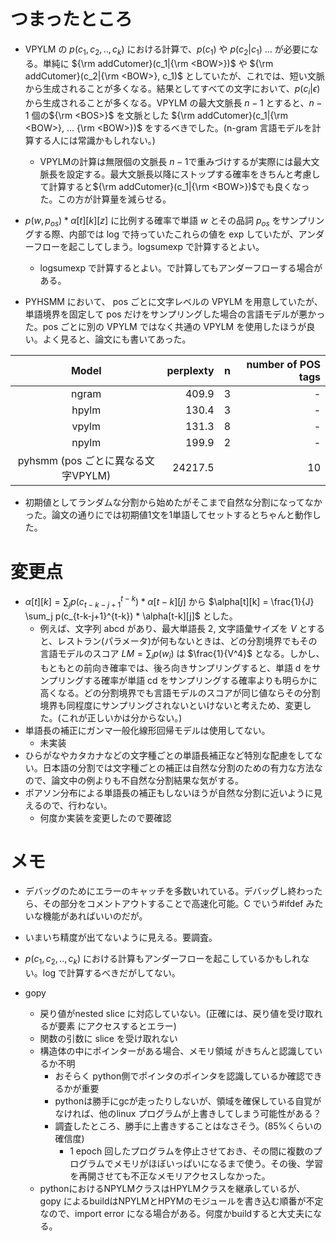 # つまったところ
- VPYLM の $p(c_1, c_2, .., c_k)$ における計算で、$p(c_1)$ や $p(c_2|c_1)$ ... が必要になる。単純に ${\rm addCutomer}(c_1|{\rm <BOW>})$ や ${\rm addCutomer}(c_2|{\rm <BOW>}, c_1)$ としていたが、これでは、短い文脈から生成されることが多くなる。結果としてすべての文字において、$p(c_i|\epsilon)$ から生成されることが多くなる。VPYLM の最大文脈長 $n-1$ とすると、$n-1$ 個の${\rm <BOS>}$ を文脈とした ${\rm addCutomer}(c_1|{\rm <BOW>}, ... {\rm <BOW>})$ をするべきでした。(n-gram 言語モデルを計算する人には常識かもしれない。)
  - VPYLMの計算は無限個の文脈長 $n-1$で重みづけするが実際には最大文脈長を設定する。最大文脈長以降にストップする確率をきちんと考慮して計算すると${\rm addCutomer}(c_1|{\rm <BOW>})$でも良くなった。この方が計算量を減らせる。
- $p(w, p_{os}) * \alpha[t][k][z]$ に比例する確率で単語 $w$ とその品詞 $p_{os}$ をサンプリングする際、内部では log で持っていたこれらの値を exp していたが、アンダーフローを起こしてしまう。logsumexp で計算するとよい。
    - logsumexp で計算するとよい。で計算してもアンダーフローする場合がある。

- PYHSMM において、 pos ごとに文字レベルの VPYLM を用意していたが、単語境界を固定して pos だけをサンプリングした場合の言語モデルが悪かった。pos ごとに別の VPYLM ではなく共通の VPYLM を使用したほうが良い。よく見ると、論文にも書いてあった。

|               Model                | perplexty |    n | number of POS tags |
| :--------------------------------: | --------: | ---: | -----------------: |
|               ngram                |     409.9 |    3 |                  - |
|               hpylm                |     130.4 |    3 |                  - |
|               vpylm                |     131.3 |    8 |                  - |
|               npylm                |     199.9 |    2 |                  - |
| pyhsmm (pos ごとに異なる文字VPYLM) |   24217.5 |      |                 10 |

- 初期値としてランダムな分割から始めたがそこまで自然な分割になってなかった。論文の通りにでは初期値1文を1単語してセットするとちゃんと動作した。

# 変更点
- $\alpha[t][k] = \sum_j p(c_{t-k-j+1}^{t-k}) * \alpha[t-k][j]$ から $\alpha[t][k] = \frac{1}{J} \sum_j p(c_{t-k-j+1}^{t-k}) * \alpha[t-k][j]$ とした。
  - 例えば、文字列 abcd があり、最大単語長 2, 文字語彙サイズを $V$ とすると、レストラン(パラメータ)が何もないときは、どの分割境界でもその言語モデルのスコア $LM = \sum_i p(w_i)$ は $\frac{1}{V^4}$ となる。しかし、もともとの前向き確率では、後ろ向きサンプリングすると、単語 d をサンプリングする確率が単語 cd をサンプリングする確率よりも明らかに高くなる。どの分割境界でも言語モデルのスコアが同じ値ならその分割境界も同程度にサンプリングされないといけないと考えため、変更した。(これが正しいかは分からない。)
- 単語長の補正にガンマ一般化線形回帰モデルは使用してない。
  - 未実装
- ひらがなやカタカナなどの文字種ごとの単語長補正など特別な配慮をしてない。日本語の分割では文字種ごとの補正は自然な分割のための有力な方法なので、論文中の例よりも不自然な分割結果な気がする。
- ポアソン分布による単語長の補正もしないほうが自然な分割に近いように見えるので、行わない。
  - 何度か実装を変更したので要確認

# メモ
- デバッグのためにエラーのキャッチを多数いれている。デバッグし終わったら、その部分をコメントアウトすることで高速化可能。C でいう#ifdef みたいな機能があればいいのだが。
- いまいち精度が出てないように見える。要調査。
- $p(c_1, c_2, .., c_k)$ における計算もアンダーフローを起こしているかもしれない。log で計算するべきだがしてない。

- gopy
    - 戻り値がnested slice に対応していない。(正確には、戻り値を受け取れるが要素
    にアクセスするとエラー)
    - 関数の引数に slice を受け取れない
    - 構造体の中にポインターがある場合、メモリ領域 がきちんと認識しているか不明
        - おそらく python側でポインタのポインタを認識しているか確認できるかが重要
        - pythonは勝手にgcが走ったりしないが、領域を確保している自覚がなければ、他のlinux プログラムが上書きしてしまう可能性がある？
        - 調査したところ、勝手に上書きすることはなさそう。(85%くらいの確信度)
            - 1 epoch 回したプログラムを停止させておき、その間に複数のプログラムでメモリがほぼいっぱいになるまで使う。その後、学習を再開させても不正なメモリアクセスしなかった。
    - pythonにおけるNPYLMクラスはHPYLMクラスを継承しているが、gopy によるbuildはNPYLMとHPYMのモジュールを書き込む順番が不定なので、import error になる場合がある。何度かbuildすると大丈夫になる。 